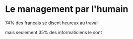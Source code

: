 # Le management par l'humain

74% des français se disent heureux au travail

mais seulement 35% des informaticiens le sont

 
